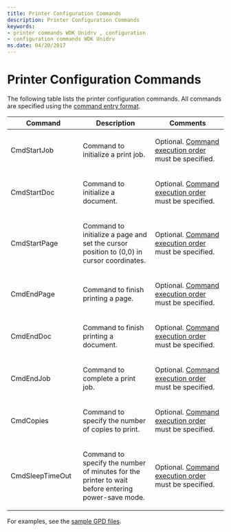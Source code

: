 ```yaml
---
title: Printer Configuration Commands
description: Printer Configuration Commands
keywords:
- printer commands WDK Unidrv , configuration
- configuration commands WDK Unidrv
ms.date: 04/20/2017
---
```


# Printer Configuration Commands





The following table lists the printer configuration commands. All commands are specified using the [command entry format](command-entry-format.md).

<table>
<colgroup>
<col width="33%" />
<col width="33%" />
<col width="33%" />
</colgroup>
<thead>
<tr class="header">
<th>Command</th>
<th>Description</th>
<th>Comments</th>
</tr>
</thead>
<tbody>
<tr class="odd">
<td><p>CmdStartJob</p></td>
<td><p>Command to initialize a print job.</p></td>
<td><p>Optional. <a href="command-execution-order.md" data-raw-source="[Command execution order](command-execution-order.md)">Command execution order</a> must be specified.</p></td>
</tr>
<tr class="even">
<td><p>CmdStartDoc</p></td>
<td><p>Command to initialize a document.</p></td>
<td><p>Optional. <a href="command-execution-order.md" data-raw-source="[Command execution order](command-execution-order.md)">Command execution order</a> must be specified.</p></td>
</tr>
<tr class="odd">
<td><p>CmdStartPage</p></td>
<td><p>Command to initialize a page and set the cursor position to (0,0) in cursor coordinates.</p></td>
<td><p>Optional. <a href="command-execution-order.md" data-raw-source="[Command execution order](command-execution-order.md)">Command execution order</a> must be specified.</p></td>
</tr>
<tr class="even">
<td><p>CmdEndPage</p></td>
<td><p>Command to finish printing a page.</p></td>
<td><p>Optional. <a href="command-execution-order.md" data-raw-source="[Command execution order](command-execution-order.md)">Command execution order</a> must be specified.</p></td>
</tr>
<tr class="odd">
<td><p>CmdEndDoc</p></td>
<td><p>Command to finish printing a document.</p></td>
<td><p>Optional. <a href="command-execution-order.md" data-raw-source="[Command execution order](command-execution-order.md)">Command execution order</a> must be specified.</p></td>
</tr>
<tr class="even">
<td><p>CmdEndJob</p></td>
<td><p>Command to complete a print job.</p></td>
<td><p>Optional. <a href="command-execution-order.md" data-raw-source="[Command execution order](command-execution-order.md)">Command execution order</a> must be specified.</p></td>
</tr>
<tr class="odd">
<td><p>CmdCopies</p></td>
<td><p>Command to specify the number of copies to print.</p></td>
<td><p>Optional. <a href="command-execution-order.md" data-raw-source="[Command execution order](command-execution-order.md)">Command execution order</a> must be specified.</p></td>
</tr>
<tr class="even">
<td><p>CmdSleepTimeOut</p></td>
<td><p>Command to specify the number of minutes for the printer to wait before entering power-save mode.</p></td>
<td><p>Optional. <a href="command-execution-order.md" data-raw-source="[Command execution order](command-execution-order.md)">Command execution order</a> must be specified.</p></td>
</tr>
</tbody>
</table>

 

For examples, see the [sample GPD files](sample-gpd-files.md).

 

 




